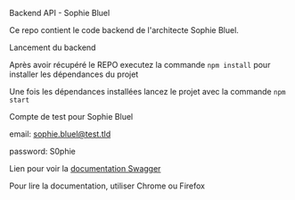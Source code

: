 Backend API - Sophie Bluel

Ce repo contient le code backend de l'architecte Sophie Bluel.

Lancement du backend

Après avoir récupéré le REPO executez la commande `npm install` pour installer les dépendances du projet

Une fois les dépendances installées lancez le projet avec la commande `npm start`

Compte de test pour Sophie Bluel

email: sophie.bluel@test.tld

password: S0phie

Lien pour voir la
[documentation Swagger](http://localhost:5678/api-docs/)

Pour lire la documentation, utiliser Chrome ou Firefox
